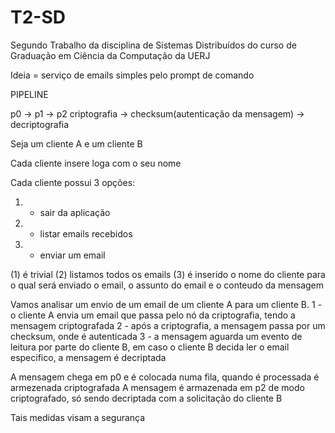 # T2-SD
Segundo Trabalho da disciplina de Sistemas Distribuídos do curso de Graduação em Ciência da Computação da UERJ

Ideia = serviço de emails simples pelo prompt de comando

PIPELINE

p0           ->                  p1                ->         p2
criptografia -> checksum(autenticação da mensagem) -> decriptografia

Seja um cliente A e um cliente B

Cada cliente insere loga com o seu nome

Cada cliente possui 3 opções:

  1. - sair da aplicação
  1. - listar emails recebidos
  1. - enviar um email
  
 (1) é trivial
 (2) listamos todos os emails
 (3) é inserido o nome do cliente para o qual será enviado o email, o assunto do email e o conteudo da mensagem
 
Vamos analisar um envio de um email de um cliente A para um cliente B.
1 - o cliente A envia um email que passa pelo nó da criptografia, tendo a mensagem criptografada
2 - após a criptografia, a mensagem passa por um checksum, onde é autenticada
3 - a mensagem aguarda um evento de leitura por parte do cliente B, em caso o cliente B decida ler o email especifico, a mensagem é decriptada

A mensagem chega em p0 e é colocada numa fila, quando é processada é armezenada criptografada
A mensagem é armazenada em p2 de modo criptografado, só sendo decriptada com a solicitação do cliente B

Tais medidas visam a segurança

